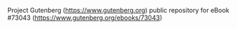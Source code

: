 Project Gutenberg (https://www.gutenberg.org) public repository
for eBook #73043 (https://www.gutenberg.org/ebooks/73043)
